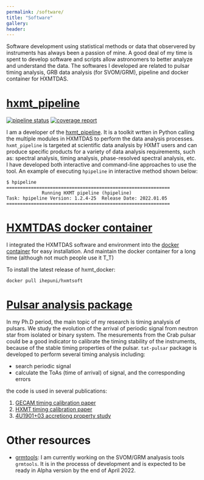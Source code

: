 ```yaml
---
permalink: /software/
title: "Software"
gallery:
header:
---
```


Software development using statistical methods or data that observered by instruments has always been a passion of mine.
A good deal of my time is spent to develop software and scripts allow astronomers to better analyze and understand the data. The softwares I developed are related to pulsar timing analysis, GRB data analysis (for SVOM/GRM), pipeline and docker container for HXMTDAS.


# [hxmt_pipeline](https://code.ihep.ac.cn/hxmthsdc/hxmt_pipeline)

[![pipeline status](https://code.ihep.ac.cn/hxmthsdc/hxmt_pipeline/badges/master/pipeline.svg)](https://code.ihep.ac.cn/hxmthsdc/hxmt_pipeline/-/commits/master)
[![coverage report](https://code.ihep.ac.cn/hxmthsdc/hxmt_pipeline/badges/master/coverage.svg)](https://code.ihep.ac.cn/hxmthsdc/hxmt_pipeline/-/commits/master)

I am a developer of the [hxmt_pipeline](https://code.ihep.ac.cn/hxmthsdc/hxmt_pipeline). It is a toolkit wrtten in Python calling the multiple modules in HXMTDAS to perform the data analysis processes. `hxmt_pipeline` is targeted at scientific data analysis by HXMT users and can produce specific products for a variety of data analysis requirements, such as: spectral analysis, timing analysis, phase-resolved spectral analysis, etc.
I have developed both interactive and command-line approaches to use the tool. An example of executing `hpipeline` in interactive method shown below:

```console
$ hpipeline
============================================================
             Running HXMT pipeline (hpipeline)
Task: hpipeline Version: 1.2.4-25  Release Date: 2022.01.05
============================================================
```

# [HXMTDAS docker container](https://github.com/tuoyl/hxmt_docker)
I integrated the HXMTDAS software and environment into the [docker container](https://github.com/tuoyl/hxmt_docker) for easy installation. And maintain the docker container for a long time (although not much people use it T_T)


To install the latest release of hxmt_docker:

```console
docker pull ihepuni/hxmtsoft
```

# [Pulsar analysis package](https://github.com/tuoyl/tat-pulsar)
In my Ph.D period, the main topic of my research is timing analysis of pulsars. We study the evolution of the arrival of periodic signal from neutron star from isolated or binary system. The mesurements from the Crab pulsar could be a good indicator to calibrate the timing stability of the instruments, because of the stable timing properties of the pulsar.
`tat-pulsar` package is developed to perform several timing analysis including:
- search periodic signal
- calculate the ToAs (time of arrival) of signal, and the corresponding errors

the code is used in several publications: 
1. [GECAM timing calibration paper](https://academic.oup.com/mnras/advance-article/doi/10.1093/mnras/stac085/6507588)
2. [HXMT timing calibration paper](https://arxiv.org/pdf/2109.04709.pdf)
3. [4U1901+03 accretiong property study](https://www.sciencedirect.com/sdfe/reader/pii/S2214404820300276/pdf)

# Other resources

- [grmtools](https://code.ihep.ac.cn/svom/grm-product): I am currently working on the SVOM/GRM analyasis tools `grmtools`. It is in the processs of development and is expected to be ready in Alpha version by the end of April 2022.
